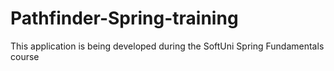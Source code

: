 # Pathfinder-Spring-training
This application is being developed during the SoftUni Spring Fundamentals course
